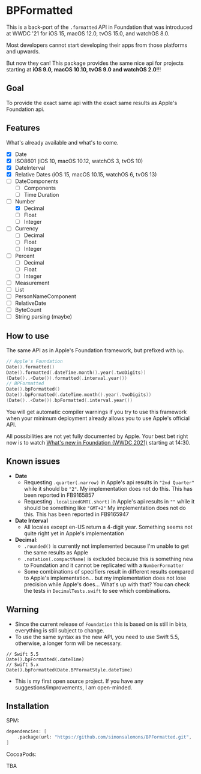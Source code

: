# BPFormatted

This is a back-port of the `.formatted` API in Foundation that was introduced at WWDC '21 for iOS 15, macOS 12.0, tvOS 15.0, and watchOS 8.0.

Most developers cannot start developing their apps from those platforms and upwards.

But now they can! This package provides the same nice api for projects starting at **iOS 9.0, macOS 10.10, tvOS 9.0 and watchOS 2.0**!!!

## Goal

To provide the exact same api with the exact same results as Apple's Foundation api.

## Features

What's already available and what's to come.

- [x] Date
- [x] ISO8601 (iOS 10, macOS 10.12, watchOS 3, tvOS 10)
- [x] DateInterval
- [x] Relative Dates (iOS 15, macOS 10.15, watchOS 6, tvOS 13)
- [ ] DateComponents
    - [ ] Components
    - [ ] Time Duration
- [ ] Number
    - [x] Decimal
    - [ ] Float
    - [ ] Integer
- [ ] Currency
    - [ ] Decimal
    - [ ] Float
    - [ ] Integer
- [ ] Percent
    - [ ] Decimal
    - [ ] Float
    - [ ] Integer
- [ ] Measurement
- [ ] List
- [ ] PersonNameComponent
- [ ] RelativeDate
- [ ] ByteCount
- [ ] String parsing (maybe)

## How to use

The same API as in Apple's Foundation framework, but prefixed with `bp`.

```swift
// Apple's Foundation
Date().formatted()
Date().formatted(.dateTime.month().year(.twoDigits))
(Date()..<Date()).formatted(.interval.year())
// BPFormatted
Date().bpFormatted()
Date().bpFormatted(.dateTime.month().year(.twoDigits))
(Date()..<Date()).bpFormatted(.interval.year())
```

You will get automatic compiler warnings if you try to use this framework when your minimum deployment already allows you to use Apple's official API.

All possibilities are not yet fully documented by Apple. Your best bet right now is to watch [What's new in Foundation (WWDC 2021)](https://developer.apple.com/videos/play/wwdc2021/10109/) starting at 14:30.

## Known issues

* **Date**
    * Requesting `.quarter(.narrow)` in Apple's api results in `"2nd Quarter"` while it should be `"2"`.
        My implementation does not do this. This has been reported in FB9165857
    * Requesting `.localizedGMT(.short)` in Apple's api results in `""` while it should be something like `"GMT+2"`
        My implementation does not do this. This has been reported in FB9165947
* **Date Interval**
    * All locales except en-US return a 4-digit year. Something seems not quite right yet in Apple's implementation
* **Decimal**:
    * `.rounded()` is currently not implemented because I'm unable to get the same results as Apple
    * `.notation(.compactName)` is excluded because this is something new to Foundation and it cannot be replicated with a `NumberFormatter`
    * Some combinations of specifiers result in different results compared to Apple's implementation... but my implementation does not lose precision while Apple's does... What's up with that?
      You can check the tests in `DecimalTests.swift` to see which combinations.

## Warning

* Since the current release of `Foundation` this is based on is still in bèta, everything is still subject to change.
* To use the same syntax as the new API, you need to use Swift 5.5, otherwise, a longer form will be necessary.
```
// Swift 5.5
Date().bpFormatted(.dateTime)
// Swift 5.x
Date().bpFormatted(Date.BPFormatStyle.dateTime)
```
* This is my first open source project. If you have any suggestions/improvements, I am open-minded.

## Installation
SPM:

```swift
dependencies: [
    .package(url: "https://github.com/simonsalomons/BPFormatted.git", .upToNextMajor(from: "0.0.1"))
]
```

CocoaPods:

TBA
